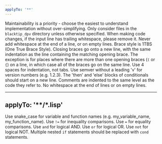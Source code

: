 ```yaml
---
applyTo: '**'
---
```

Maintainability is a priority - choose the easiest to  understand implementation without over-simplifying.
Only consider files in the `blacktip_dpv` directory unless otherwise specified.
When making code changes, if the input line has trailing whitespace, please remove it.
Never add whitespace at the end of a line, or on empty lines.
Brace style is 1TBS (One True Brace Style).
Closing braces go onto a new line, with the same indentation as the line containing the matching opening brace. The exception is for places where there are more than one opening braces (`(` or `{`) on a line, in which case all of the braces go on the same line.
Use 4 spaces for indentation, not tabs.
Use semver without a leading 'v' for version numbers (e.g. 1.2.3).
The 'then' and 'else' blocks of conditionals should start on a new line.
Comments are indented to the same level as the code they refer to.
No whitespace at the end of lines or on empty lines.

---
applyTo: '**/*.lisp'
---
Use snake_case for variable and function names (e.g. my_variable_name, my_function_name).
Use `!=` for inequality comparisons.
Use `=` for equality comparisons.
Use `and` for logical AND.
Use `or` for logical OR.
Use `not` for logical NOT.
Multiple nested `if` statements should be replaced with `cond` statements.
